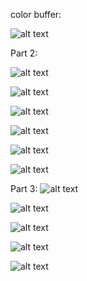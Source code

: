 color buffer: 

![alt text](https://github.com/HaifaGraphicsCourses/computergraphics2021-eitan-and-hadar/blob/master/color_buffer.jpeg?raw=true)

Part 2:

![alt text](https://github.com/HaifaGraphicsCourses/computergraphics2021-eitan-and-hadar/blob/master/oo.jpeg?raw=true)

![alt text](https://github.com/HaifaGraphicsCourses/computergraphics2021-eitan-and-hadar/blob/master/a.jpeg?raw=true)

![alt text](https://github.com/HaifaGraphicsCourses/computergraphics2021-eitan-and-hadar/blob/master/b.jpeg?raw=true)

![alt text](https://github.com/HaifaGraphicsCourses/computergraphics2021-eitan-and-hadar/blob/master/c.jpeg?raw=true)

![alt text](https://github.com/HaifaGraphicsCourses/computergraphics2021-eitan-and-hadar/blob/master/d.jpeg?raw=true)

![alt text](https://github.com/HaifaGraphicsCourses/computergraphics2021-eitan-and-hadar/blob/master/e.jpeg?raw=true)

Part 3:
![alt text](https://github.com/HaifaGraphicsCourses/computergraphics2021-eitan-and-hadar/blob/master/one.jpeg?raw=true)

![alt text](https://github.com/HaifaGraphicsCourses/computergraphics2021-eitan-and-hadar/blob/master/two.jpeg?raw=true)

![alt text](https://github.com/HaifaGraphicsCourses/computergraphics2021-eitan-and-hadar/blob/master/three.jpeg?raw=true)

![alt text](https://github.com/HaifaGraphicsCourses/computergraphics2021-eitan-and-hadar/blob/master/four.jpeg?raw=true)

![alt text](https://github.com/HaifaGraphicsCourses/computergraphics2021-eitan-and-hadar/blob/master/five.jpeg?raw=true)
